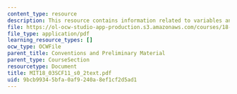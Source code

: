 ```yaml
---
content_type: resource
description: This resource contains information related to variables and parameters.
file: https://ol-ocw-studio-app-production.s3.amazonaws.com/courses/18-03sc-differential-equations-fall-2011/9bcb99345bfa0af9240a8ef1cf2d5ad1_MIT18_03SCF11_s0_2text.pdf
file_type: application/pdf
learning_resource_types: []
ocw_type: OCWFile
parent_title: Conventions and Preliminary Material
parent_type: CourseSection
resourcetype: Document
title: MIT18_03SCF11_s0_2text.pdf
uid: 9bcb9934-5bfa-0af9-240a-8ef1cf2d5ad1
---
```

